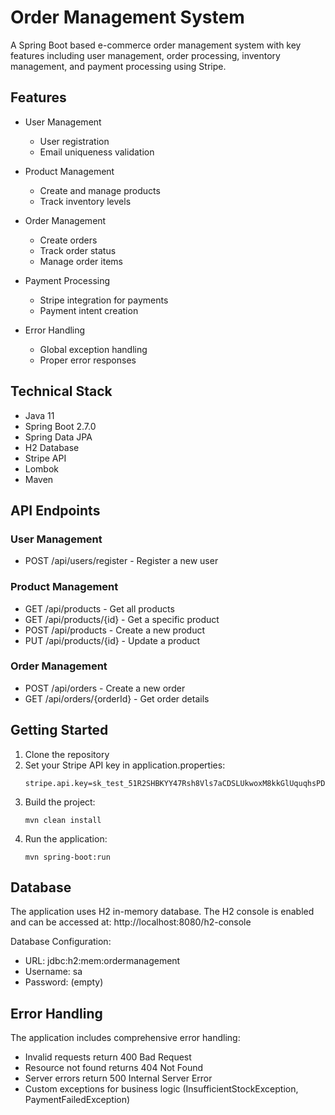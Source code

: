 # Order Management System

A Spring Boot based e-commerce order management system with key features including user management, order processing, inventory management, and payment processing using Stripe.

## Features

- User Management
  - User registration
  - Email uniqueness validation
  
- Product Management
  - Create and manage products
  - Track inventory levels
  
- Order Management
  - Create orders
  - Track order status
  - Manage order items
  
- Payment Processing
  - Stripe integration for payments
  - Payment intent creation
  
- Error Handling
  - Global exception handling
  - Proper error responses
  
## Technical Stack

- Java 11
- Spring Boot 2.7.0
- Spring Data JPA
- H2 Database
- Stripe API
- Lombok
- Maven

## API Endpoints

### User Management
- POST /api/users/register - Register a new user

### Product Management
- GET /api/products - Get all products
- GET /api/products/{id} - Get a specific product
- POST /api/products - Create a new product
- PUT /api/products/{id} - Update a product

### Order Management
- POST /api/orders - Create a new order
- GET /api/orders/{orderId} - Get order details

## Getting Started

1. Clone the repository
2. Set your Stripe API key in application.properties:
   ```
   stripe.api.key=sk_test_51R2SHBKYY47Rsh8Vls7aCDSLUkwoxM8kkGlUquqhsPDEbmCmiN4JQXRlTeJap05aAjHnkUh4zeyav6KgDhiRtYPa00qjAtlFsH
   ```
3. Build the project:
   ```
   mvn clean install
   ```
4. Run the application:
   ```
   mvn spring-boot:run
   ```

## Database

The application uses H2 in-memory database. The H2 console is enabled and can be accessed at:
http://localhost:8080/h2-console

Database Configuration:
- URL: jdbc:h2:mem:ordermanagement
- Username: sa
- Password: (empty)

## Error Handling

The application includes comprehensive error handling:
- Invalid requests return 400 Bad Request
- Resource not found returns 404 Not Found
- Server errors return 500 Internal Server Error
- Custom exceptions for business logic (InsufficientStockException, PaymentFailedException)